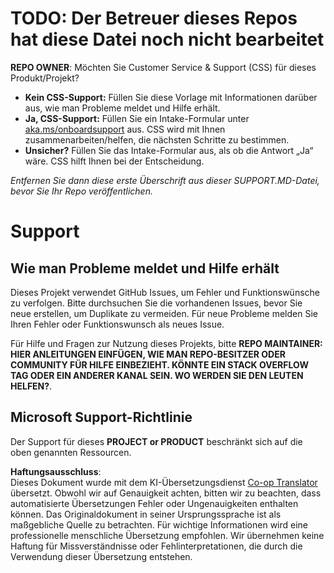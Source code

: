 <!--
CO_OP_TRANSLATOR_METADATA:
{
  "original_hash": "62fe65c1d8e3796c01aa1e3c89666cba",
  "translation_date": "2025-06-12T11:14:29+00:00",
  "source_file": "SUPPORT.md",
  "language_code": "de"
}
-->
# TODO: Der Betreuer dieses Repos hat diese Datei noch nicht bearbeitet

**REPO OWNER**: Möchten Sie Customer Service & Support (CSS) für dieses Produkt/Projekt?

- **Kein CSS-Support:** Füllen Sie diese Vorlage mit Informationen darüber aus, wie man Probleme meldet und Hilfe erhält.
- **Ja, CSS-Support:** Füllen Sie ein Intake-Formular unter [aka.ms/onboardsupport](https://aka.ms/onboardsupport) aus. CSS wird mit Ihnen zusammenarbeiten/helfen, die nächsten Schritte zu bestimmen.
- **Unsicher?** Füllen Sie das Intake-Formular aus, als ob die Antwort „Ja“ wäre. CSS hilft Ihnen bei der Entscheidung.

*Entfernen Sie dann diese erste Überschrift aus dieser SUPPORT.MD-Datei, bevor Sie Ihr Repo veröffentlichen.*

# Support

## Wie man Probleme meldet und Hilfe erhält

Dieses Projekt verwendet GitHub Issues, um Fehler und Funktionswünsche zu verfolgen. Bitte durchsuchen Sie die vorhandenen Issues, bevor Sie neue erstellen, um Duplikate zu vermeiden. Für neue Probleme melden Sie Ihren Fehler oder Funktionswunsch als neues Issue.

Für Hilfe und Fragen zur Nutzung dieses Projekts, bitte **REPO MAINTAINER: HIER ANLEITUNGEN EINFÜGEN, WIE MAN REPO-BESITZER ODER COMMUNITY FÜR HILFE EINBEZIEHT. KÖNNTE EIN STACK OVERFLOW TAG ODER EIN ANDERER KANAL SEIN. WO WERDEN SIE DEN LEUTEN HELFEN?**.

## Microsoft Support-Richtlinie

Der Support für dieses **PROJECT or PRODUCT** beschränkt sich auf die oben genannten Ressourcen.

**Haftungsausschluss**:  
Dieses Dokument wurde mit dem KI-Übersetzungsdienst [Co-op Translator](https://github.com/Azure/co-op-translator) übersetzt. Obwohl wir auf Genauigkeit achten, bitten wir zu beachten, dass automatisierte Übersetzungen Fehler oder Ungenauigkeiten enthalten können. Das Originaldokument in seiner Ursprungssprache ist als maßgebliche Quelle zu betrachten. Für wichtige Informationen wird eine professionelle menschliche Übersetzung empfohlen. Wir übernehmen keine Haftung für Missverständnisse oder Fehlinterpretationen, die durch die Verwendung dieser Übersetzung entstehen.